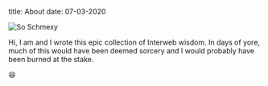 title: About
date: 07-03-2020

![So Schmexy][my_sweet_photo]

Hi, I am <username> and I wrote this epic collection of Interweb
wisdom. In days of yore, much of this would have been deemed sorcery
and I would probably have been burned at the stake.

😆

[my_sweet_photo]: {static}/images/python-512.png

